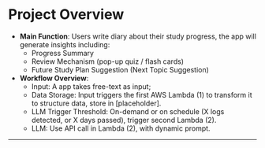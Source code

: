# Project Overview
- **Main Function**: Users write diary about their study progress, the app will generate insights including:
  -   Progress Summary
  -   Review Mechanism (pop-up quiz / flash cards)
  -   Future Study Plan Suggestion (Next Topic Suggestion)
- **Workflow Overview**:
  - Input: A app takes free-text as input;
  - Data Storage: Input triggers the first AWS Lambda (1) to transform it to structure data, store in [placeholder].
  - LLM Trigger Threshold: On-demand or on schedule (X logs detected, or X days passed), trigger second Lambda (2).
  - LLM: Use API call in Lambda (2), with dynamic prompt.
---

